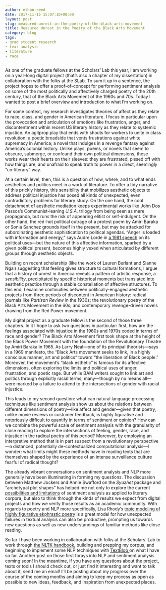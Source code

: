 ```yaml
---
author: ethan-reed
date: 2017-11-15 15:07:10+00:00
layout: post
slug: measured-unrest-in-the-poetry-of-the-black-arts-movement
title: Measured Unrest in the Poetry of the Black Arts Movement
category: blog
tags:
- grad student research
- text analysis
- literature
- race
---
```


As one of the graduate fellows at the Scholars’ Lab this year, I am working on a year-long digital project (that’s also a chapter of my dissertation) in collaboration with the folks at the SLab. To sum it up in a sentence, the project hopes to offer a proof-of-concept for performing sentiment analysis on some of the most politically and affectively charged poetry of the 20th century, that of the Black Arts Movement of the 1960s and 70s. Today I wanted to post a brief overview and introduction to what I’m working on.

For some context, my research investigates theories of affect as they relate to race, class, and gender in American literature. I focus in particular upon the provocation and articulation of emotions like frustration, anger, and discontentment within recent US literary history as they relate to systemic injustice. An agitprop play that ends with shouts for workers to unite in class revolution; a poetic broadside that vents frustrations against white supremacy in America; a novel that indulges in a revenge fantasy against America’s colonial history. Unlike plays, poems, or novels that seem to obscure, submerge, or confound their own political dimensions, these works wear their hearts on their sleeves: they are frustrated, pissed off with how things are, and unafraid to speak truth to power in a direct, seemingly “un-literary” way.

At a certain level, then, this is a question of how, where, and to what ends aesthetics and politics meet in a work of literature. To offer a tidy narrative of this prickly history, this sensibility that mobilizes aesthetic objects to address political injustice has posed all kinds of unexpected, even contradictory problems for literary study. On the one hand, the cool detachment of aesthetic mediation keeps experimental works like John Dos Passos’s Communist-leaning _U.S.A._ trilogy from being seen as mere propaganda, but runs the risk of appearing elitist or self-indulgent. On the other hand, the red-hot political outrage of a protest poem by Amiri Baraka or Sonia Sanchez grounds itself in the present, but may be attacked for subordinating aesthetic sophistication to political agendas. “Anger is loaded with information and energy,” says Audre Lorde in [a 1981 speech](http://www.blackpast.org/1981-audre-lorde-uses-anger-women-responding-racism) on its political uses&mdash;but the nature of this affective information, sparked by a given political present, becomes highly vexed when articulated by different groups through aesthetic objects. 

Building on recent scholarship (like the work of Lauren Berlant and Sianne Ngai) suggesting that feeling gives structure to cultural formations, I argue that a history of unrest in America reveals a pattern of artistic response, a _sensibility_, precipitated by specific historical moments but translated into aesthetic practice through a stable constellation of affective structures. To this end, I examine continuities between politically-engaged aesthetic projects from three periods of discontent in American history: radical journals like _Partisan Review_ in the 1930s; the revolutionary poetry of the Black Arts Movement in the 60s; and contemporary revenge-driven novels drawing from the Red Power movement.
	
My digital project as a graduate fellow is the second of those three chapters. In it I hope to ask two questions in particular: first, how are the feelings associated with injustice in the 1960s and 1970s coded in terms of race and gender? The Black Arts Movement first took shape at the height of the Black Power Movement with the foundation of the Revolutionary Theatre by Amiri Baraka in 1965. As Larry Neal&mdash;one of its principal theorists&mdash;says in a 1969 manifesto, the “Black Arts movement seeks to link, in a highly conscious manner, art and politics” toward “the liberation of Black people.” Moreover, the movement’s “black esthetic” is famous for its affective dimensions, often exploring the limits and political uses of anger, frustration, and poetic rage. But while BAM writers sought to link art and politics through explicitly racial terms, many&mdash;though by no means all&mdash;were marked by a failure to attend to the intersections of gender with racial injustice.

This leads to my second question: what can natural language processing techniques like sentiment analysis show us about the relations between different dimensions of poetry&mdash;like affect and gender&mdash;given that poetry, unlike movie reviews or customer feedback, is highly figurative and notoriously difficult to quantify in terms of sentiment or opinion? How can we combine the powerful scale of sentiment analysis with the granularity of close reading to explore the intersections of feeling, gender, race, and injustice in the radical poetry of this period? Moreover, by employing an interpretive method that is in part suspect from a revolutionary perspective&mdash;a distanced, potentially de-contextualized computational analysis&mdash;I wonder: what limits might these methods have in reading texts that are themselves shaped by the experience of an intense surveillance culture fearful of radical thought?

The already vibrant conversations on sentiment analysis and NLP more generally have been illuminating in forming my questions. The discussion between Matthew Jockers and Annie Swafford on the _Syuzhet_ package and “archetypal plot shapes” has helped me not only to explore the current [possibilities and limitations](https://annieswafford.wordpress.com/category/syuzhet/) of sentiment analysis as applied to literary corpora, but also to think through the kinds of results we expect from digital projects and how we verify those results as an academic community. With regards to poetry and NLP more specifically, Lisa Rhody’s [topic modeling of highly figurative ekphrastic poetry](http://journalofdigitalhumanities.org/2-1/topic-modeling-and-figurative-language-by-lisa-m-rhody/) is a great model for how unexpected failures in textual analysis can also be productive, prompting us towards new questions as well as new understandings of familiar methods like close reading.

So far I have been working in collaboration with folks at the Scholars’ Lab to work through [the NLTK handbook](http://www.nltk.org/book/), building and prepping my corpus, and beginning to implement some NLP techniques with [TextBlob ](https://textblob.readthedocs.io/en/dev/)on what I have so far. Another post on those first forays into NLP and sentiment analysis coming soon! In the meantime, if you have any questions about the project, texts or tools I should check out, or just find it interesting and want to talk about it, send me an email! I’ll be posting about my progress over the course of the coming months and aiming to keep my process as open as possible to new ideas, feedback, and inspiration from unexpected places.
